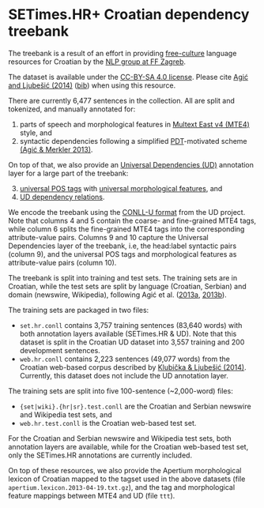 # SETimes.HR+ Croatian dependency treebank

The treebank is a result of an effort in providing [free-culture](http://creativecommons.org/freeworks) language resources for Croatian by the [NLP group at FF Zagreb](http://nlp.ffzg.hr).

The dataset is available under the [CC-BY-SA 4.0 license](https://creativecommons.org/licenses/by-sa/4.0/). Please cite [Agić and Ljubešić (2014)](http://www.lrec-conf.org/proceedings/lrec2014/pdf/690_Paper.pdf) ([bib](http://aclweb.org/anthology/L/L14/L14-1542.bib)) when using this resource.

There are currently 6,477 sentences in the collection. All are split and tokenized, and manually annotated for:

1. parts of speech and morphological features in [Multext East v4 (MTE4)](http://nlp.ffzg.hr/data/tagging/msd-hr.html) style, and 
2. syntactic dependencies following a simplified [PDT](https://ufal.mff.cuni.cz/pdt3.0)-motivated scheme [(Agić & Merkler 2013)](http://link.springer.com/chapter/10.1007/978-3-642-40585-3_70).

On top of that, we also provide an [Universal Dependencies (UD)](http://universaldependencies.github.io/docs/) annotation layer for a large part of the treebank:

3. [universal POS tags](http://universaldependencies.github.io/docs/u/pos/all.html) with [universal morphological features](http://universaldependencies.github.io/docs/u/feat/all.html), and 
4. [UD dependency relations](http://universaldependencies.github.io/docs/u/dep/all.html).

We encode the treebank using the [CONLL-U format](http://universaldependencies.github.io/docs/format.html) from the UD project. Note that columns 4 and 5 contain the coarse- and fine-grained MTE4 tags, while column 6 splits the fine-grained MTE4 tags into the corresponding attribute-value pairs. Columns 9 and 10 capture the Universal Dependencies layer of the treebank, i.e, the head:label syntactic pairs (column 9), and the universal POS tags and morphological features as attribute-value pairs (column 10).

The treebank is split into training and test sets. The training sets are in Croatian, while the test sets are split by language (Croatian, Serbian) and domain (newswire, Wikipedia), following Agić et al. ([2013a](http://www.aclweb.org/anthology/W/W13/W13-2408.pdf), [2013b](http://www.aclweb.org/anthology/W/W13/W13-4903.pdf)).

The training sets are packaged in two files:

* `set.hr.conll` contains 3,757 training sentences (83,640 words) with both annotation layers available (SETimes.HR & UD). Note that this dataset is split in the Croatian UD dataset into 3,557 training and 200 development sentences.
* `web.hr.conll` contains 2,223 sentences (49,077 words) from the Croatian web-based corpus described by [Klubička & Ljubešić (2014)](http://nl.ijs.si/isjt14/proceedings/isjt2014_10.pdf). Currently, this dataset does not include the UD annotation layer.

The training sets are split into five 100-sentence (~2,000-word) files:

* `{set|wiki}.{hr|sr}.test.conll` are the Croatian and Serbian newswire and Wikipedia test sets, and
* `web.hr.test.conll` is the Croatian web-based test set.

For the Croatian and Serbian newswire and Wikipedia test sets, both annotation layers are available, while for the Croatian web-based test set, only the SETimes.HR annotations are currently included.

On top of these resources, we also provide the Apertium morphological lexicon of Croatian mapped to the tagset used in the above datasets (file `apertium.lexicon.2013-04-19.txt.gz`), and the tag and morphological feature mappings between MTE4 and UD (file `ttt`).
